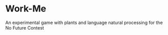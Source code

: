 Work-Me
=======

An experimental game with plants and language natural processing for the No Future Contest

